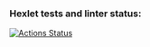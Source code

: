 ### Hexlet tests and linter status:
[![Actions Status](https://github.com/ramissabirzyanov/python-project-83/actions/workflows/hexlet-check.yml/badge.svg)](https://github.com/ramissabirzyanov/python-project-83/actions)